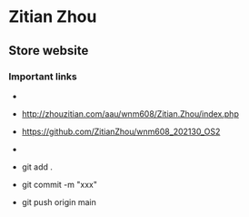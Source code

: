 # Zitian Zhou

## Store website

### Important links

- 
- http://zhouzitian.com/aau/wnm608/Zitian.Zhou/index.php
- https://github.com/ZitianZhou/wnm608_202130_OS2
- 

- git add .
- git commit -m "xxx"
- git push origin main